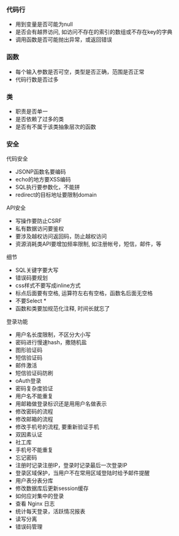 ### 代码行 

- 用到变量是否可能为null
- 是否会有越界访问, 如访问不存在的索引的数组或不存在key的字典
- 调用函数是否可能抛出异常，或返回错误

### 函数

- 每个输入参数是否可空，类型是否正确，范围是否正常
- 代码行数是否过多

### 类

- 职责是否单一
- 是否依赖了过多的类
- 是否有不属于该类抽象层次的函数

### 安全

代码安全

- JSONP函数名要编码
- echo的地方要XSS编码
- SQL执行要参数化，不能拼
- redirect的目标地址要限制domain

API安全

- 写操作要防止CSRF
- 私有数据访问要鉴权
- 要涉及越权访问返回码，防止越权访问
- 资源消耗类API要增加频率限制, 如注册帐号，短信，邮件，等 

细节

- SQL关键字要大写
- 错误码要规划
- css样式不要写成inline方式
- 标点后面要有空格, 运算符左右有空格，函数名后面无空格
- 不要Select *
- 函数和类要加规范化注释, 时间长就忘了

登录功能

- 用户名长度限制，不区分大小写
- 密码进行慢速hash，撒随机盐
- 图形验证码
- 短信验证码
- 邮件激活
- 短信验证码防刷
- oAuth登录
- 密码复杂度验证 
- 用户名不能重复
- 用邮箱做登录标识还是用用户名做表示
- 修改密码的流程
- 修改邮箱的流程
- 修改手机号的流程, 要重新验证手机
- 双因素认证
- 社工库
- 手机号不能重复
- 忘记密码
- 注册时记录注册IP，登录时记录最后一次登录IP
- 登录区域保护，当用户不在常用区域登陆时给予邮件提醒
- 用户表分表分库
- 修改数据库后更新session缓存
- 如何应对集中的登录
- 查看 Nginx 日志
- 统计每天登录，活跃情况报表 
- 读写分离
- 错误码管理

